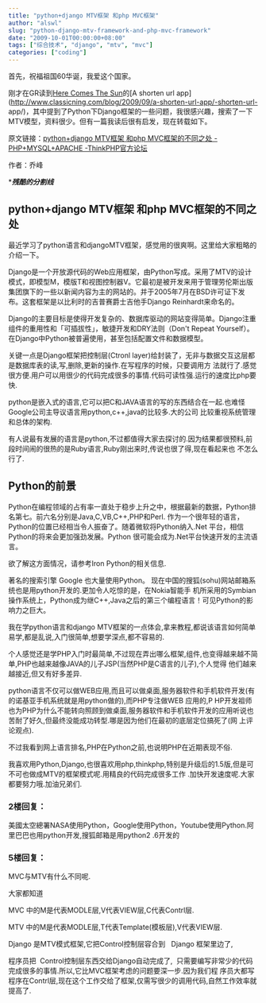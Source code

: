 ```yaml
---
title: "python+django MTV框架 和php MVC框架"
author: "alswl"
slug: "python-django-mtv-framework-and-php-mvc-framework"
date: "2009-10-01T00:00:00+08:00"
tags: ["综合技术", "django", "mtv", "mvc"]
categories: ["coding"]
---
```


首先，祝福祖国60华诞，我爱这个国家。

刚才在GR读到[Here Comes The Sun](http://www.classicning.com)的[A shorten url app](http://www.classicning.com/blog/2009/09/a-shorten-url-app/-shorten-url-
app/)，其中提到了Python下Django框架的一些问题，我很感兴趣，搜索了一下MTV模型，资料很少。但有一篇我读后很有启发，现在转载如下。

原文链接：[python+django MTV框架 和php MVC框架的不同之处 - PHP+MYSQL+APACHE -ThinkPHP官方论坛](http://bbs.thinkphp.cn/viewthread.php?tid=5022)

作者：乔峰

******************残酷的分割线*****************

## python+django MTV框架 和php MVC框架的不同之处

最近学习了python语言和djangoMTV框架，感觉用的很爽啊。这里给大家粗略的介绍一下。

Django是一个开放源代码的Web应用框架，由Python写成。采用了MTV的设计模式，即模型M，模版T和视图控制器V。它最初是被开发来用于管理劳伦斯出版
集团旗下的一些以新闻内容为主的网站的。并于2005年7月在BSD许可证下发布。这套框架是以比利时的吉普赛爵士吉他手Django Reinhardt来命名的。

Django的主要目标是使得开发复杂的、数据库驱动的网站变得简单。Django注重组件的重用性和「可插拔性」，敏捷开发和DRY法则（Don't Repeat
Yourself）。在Django中Python被普遍使用，甚至包括配置文件和数据模型。

关键一点是Django框架把控制层(Ctronl layer)给封装了，无非与数据交互这层都是数据库表的读,写,删除,更新的操作.在写程序的时候，只要调用方
法就行了.感觉很方便.用户可以用很少的代码完成很多的事情.代码可读性强.运行的速度比php要快.

python是嵌入式的语言,它可以把C和JAVA语言的写的东西结合在一起.也难怪Google公司主导议语言用python,c++,java的比较多.大的公司
比较重视系统管理和总体的架构.

有人说最有发展的语言是python,不过都值得大家去探讨的.因为结果都很预料,前段时间闹的很热的是Ruby语言,Ruby刚出来时,传说也很了得,现在看起来也
不怎么行了.

## Python的前景

Python在编程领域的占有率一直处于稳步上升之中，根据最新的数据，Python排名第七。前六名分别是Java,C,VB,C++,PHP和Perl.
作为一个很年轻的语言，Python的位置已经相当令人振奋了。随着微软将Python纳入.Net 平台，相信Python的将来会更加强劲发展。Python
很可能会成为.Net平台快速开发的主流语言。

欲了解这方面情况，请参考Iron Python的相关信息.

著名的搜索引擎 Google 也大量使用Python。 现在中国的搜狐(sohu)网站邮箱系统也是用python开发的.更加令人吃惊的是，在Nokia智能手
机所采用的Symbian操作系统上，Python成为继C++,Java之后的第三个编程语言！可见Python的影响力之巨大。

我在学python语言和django MTV框架的一点体会,拿来教程,都说该语言如何简单易学,都是乱说,入门很简单,想要学深点,都不容易的.

个人感觉还是学PHP入门时最简单,不过现在弄出哪么框架,组件,也变得越来越不简单,PHP也越来越像JAVA的儿子JSP(当然PHP是C语言的儿子),个人觉得
他们越来越接近,但又有好多差异.

python语言不仅可以做WEB应用,而且可以做桌面,服务器软件和手机软件开发(有的诺基亚手机系统就是用python做的),而PHP专注做WEB 应用的,P
HP开发祖师也为PHP为什么不能转向照顾到做桌面,服务器软件和手机软件开发的应用听说也苦耐了好久,但最终没能成功转型.哪是因为他们在最初的底层定位搞死了(网
上评论观点).

不过我看到网上语言排名,PHP在Python之前,也说明PHP在近期表现不俗.

我喜欢用Python,Django,也很喜欢用php,thinkphp,特别是升级后的1.5版,但是可不可也做成MTV的框架模式呢.用精良的代码完成很多工作
.加快开发速度呢.大家都要努力哦.加油兄弟们.

### 2楼回复：

美國太空總署NASA使用Python，Google使用Python，Youtube使用Python.阿里巴巴也用python开发,搜狐邮箱是用python2
.6开发的

### 5楼回复：

MVC与MTV有什么不同呢.

大家都知道

MVC 中的M是代表MODLE层,V代表VIEW层,C代表Contrl层.

MTV 中的M是代表MODLE层,T代表Template(模板层),V代表VIEW层.

Django 是MTV模式框架,它把Control控制层容合到   Django 框架里边了,

程序员把  Control控制层东西交给Django自动完成了,  只需要编写非常少的代码完成很多的事情.所以,它比MVC框架考虑的问题要深一步.因为我们程
序员大都写程序在Contrl层,现在这个工作交给了框架,仅需写很少的调用代码,自然工作效率就提高了.

